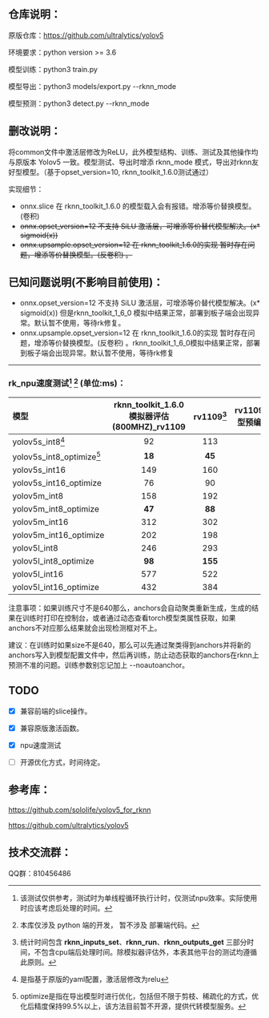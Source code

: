 ## 仓库说明：

原版仓库：https://github.com/ultralytics/yolov5

环境要求：python version >= 3.6

模型训练：python3 train.py

模型导出：python3 models/export.py --rknn_mode

模型预测：python3 detect.py --rknn_mode



## 删改说明：

​		将common文件中激活层修改为ReLU，此外模型结构、训练、测试及其他操作均与原版本 Yolov5 一致。模型测试、导出时增添 rknn_mode 模式，导出对rknn友好型模型。（基于opset_version=10, rknn_toolkit_1.6.0测试通过）

实现细节：

- onnx.slice 在 rknn_toolkit_1.6.0 的模型载入会有报错。增添等价替换模型。(卷积)
- ~~onnx.opset_version=12 不支持 SiLU 激活层，可增添等价替代模型解决。(x* sigmoid(x))~~
- ~~onnx.upsample.opset_version=12 在 rknn_toolkit_1.6.0的实现 暂时存在问题，增添等价替换模型。(反卷积) 。~~



## 已知问题说明(不影响目前使用)：

- onnx.opset_version=12 不支持 SiLU 激活层，可增添等价替代模型解决。(x* sigmoid(x)) 但是rknn_toolkit_1_6_0 模拟中结果正常，部署到板子端会出现异常。默认暂不使用，等待rk修复。
-  onnx.upsample.opset_version=12 在 rknn_toolkit_1.6.0的实现 暂时存在问题，增添等价替换模型。(反卷积) 。rknn_toolkit_1_6_0模拟中结果正常，部署到板子端会出现异常。默认暂不使用，等待rk修复



------

### rk_npu速度测试[^4] [^5] (单位:ms)：

| 模型                    | rknn_toolkit_1.6.0模拟器评估(800MHZ)_rv1109 | rv1109[^3] | rv1109(模型预编译) | rv1126  | rv1126(模型预编译) | rknn_toolkit_1.6.0模拟器评估(800MHZ)_rk1808 | rk1808 | rk1808(模型预编译) |
| :---------------------- | :-----------------------------------------: | :-------: | ------------------ | :-----: | :----------------: | :-----------------------------------------: | :----: | :----------------: |
| yolov5s_int8[^1]         |                     92                      |    113    |                    |   80    |         77         |                     89                      |   83   |         81         |
| yolov5s_int8_optimize[^2] |                   **18**                    |  **45**   |                    | **36**  |       **33**       |                   **15**                    | **30** |       **29**       |
| yolov5s_int16           |                     149                     |    160    |                    |   110   |        108         |                     106                     |  178   |        174         |
| yolov5s_int16_optimize  |                     76                      |    90     |                    |   67    |         64         |                     32                      |  126   |        122         |
| yolov5m_int8            |                     158                     |    192    |                    |   132   |        120         |                     144                     |  132   |        123         |
| yolov5m_int8_optimize   |                   **47**                    |  **88**   |                    | **66**  |       **55**       |                   **33**                    | **54** |       **45**       |
| yolov5m_int16           |                     312                     |    302    |                    |   212   |        202         |                     187                     |  432   |        418         |
| yolov5m_int16_optimize  |                     202                     |    198    |                    |   147   |        137         |                     76                      |  354   |        344         |
| yolov5l_int8            |                     246                     |    293    |                    |   199   |                    |                     214                     |  192   |                    |
| yolov5l_int8_optimize   |                   **98**                    |  **155**  |                    | **110** |                    |                   **66**                    | **88** |                    |
| yolov5l_int16           |                     577                     |    522    |                    |   362   |                    |                     301                     |  697   |                    |
| yolov5l_int16_optimize  |                     432                     |    384    |                    |   275   |                    |                     154                     |  592   |                    |

[^1]: 是指基于原版的yaml配置，激活层修改为relu

[^2]: optimize是指在导出模型时进行优化，包括但不限于剪枝、稀疏化的方式，优化后精度保持99.5%以上，该方法目前暂不开源，提供代转模型服务。
[^3]: 统计时间包含 **rknn_inputs_set**、**rknn_run**、**rknn_outputs_get** 三部分时间，不包含cpu端后处理时间。除模拟器评估外，本表其他平台的测试均遵循此原则。
[^4]: 该测试仅供参考，测试时为单线程循环执行计时，仅测试npu效率。实际使用时应该考虑后处理的时间。
[^5]: 本库仅涉及 python 端的开发， 暂不涉及 部署端代码。



注意事项：如果训练尺寸不是640那么，anchors会自动聚类重新生成，生成的结果在训练时打印在控制台，或者通过动态查看torch模型类属性获取，如果anchors不对应那么结果就会出现检测框对不上。

建议：在训练时如果size不是640，那么可以先通过聚类得到anchors并将新的anchors写入到模型配置文件中，然后再训练，防止动态获取的anchors在rknn上预测不准的问题。训练参数别忘记加上 --noautoanchor。





## TODO

- [x] 兼容前端的slice操作。
- [x] 兼容原版激活函数。
- [x] npu速度测试
- [ ] 开源优化方式，时间待定。



## 参考库：

https://github.com/soloIife/yolov5_for_rknn

https://github.com/ultralytics/yolov5



## 技术交流群：

QQ群：810456486

